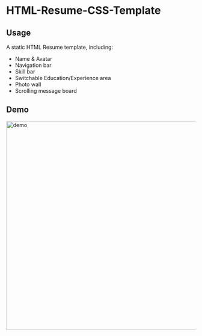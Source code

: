 # HTML-Resume-CSS-Template

## Usage

A static HTML Resume template, including:
  * Name & Avatar
  * Navigation bar
  * Skill bar
  * Switchable Education/Experience area
  * Photo wall
  * Scrolling message board
  
## Demo
<img width="555" alt="demo" src="https://user-images.githubusercontent.com/67884721/123451764-62c79580-d610-11eb-8dfd-96fe8f966360.png">
